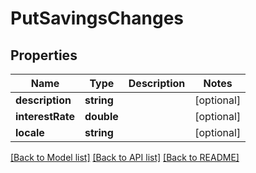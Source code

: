 # PutSavingsChanges

## Properties
Name | Type | Description | Notes
------------ | ------------- | ------------- | -------------
**description** | **string** |  | [optional] 
**interestRate** | **double** |  | [optional] 
**locale** | **string** |  | [optional] 

[[Back to Model list]](../../README.md#documentation-for-models) [[Back to API list]](../../README.md#documentation-for-api-endpoints) [[Back to README]](../../README.md)


